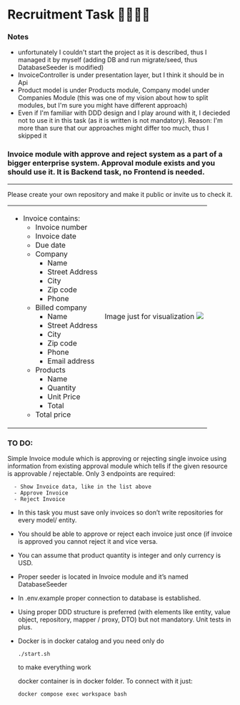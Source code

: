 # Recruitment Task 🧑‍💻👩‍💻

### Notes

- unfortunately I couldn't start the project as it is described, thus I managed it by myself (adding DB and run migrate/seed, thus DatabaseSeeder is modified)
- InvoiceController is under presentation layer, but I think it should be in Api
- Product model is under Products module, Company model under Companies Module (this was one of my vision about how to split modules, but I'm sure you might have different approach)
- Even if I'm familiar with DDD design and I play around with it, I decieded not to use it in this task (as it is written is not mandatory). Reason: I'm more than sure that our approaches might differ too much, thus I skipped it

### Invoice module with approve and reject system as a part of a bigger enterprise system. Approval module exists and you should use it. It is Backend task, no Frontend is needed.
---
Please create your own repository and make it public or invite us to check it.


<table>
<tr>
<td>

- Invoice contains:
  - Invoice number
  - Invoice date
  - Due date
  - Company
    - Name
    - Street Address
    - City
    - Zip code
    - Phone
  - Billed company
    - Name
    - Street Address
    - City
    - Zip code
    - Phone
    - Email address
  - Products
    - Name
    - Quantity
    - Unit Price
    - Total
  - Total price
</td>
<td>
Image just for visualization
<img src="https://templates.invoicehome.com/invoice-template-us-classic-white-750px.png" style="width: auto"; height:100%" />
</td>
</tr>
</table>

### TO DO:
Simple Invoice module which is approving or rejecting single invoice using information from existing approval module which tells if the given resource is approvable / rejectable. Only 3 endpoints are required:
```
  - Show Invoice data, like in the list above
  - Approve Invoice
  - Reject Invoice
```
* In this task you must save only invoices so don’t write repositories for every model/ entity.

* You should be able to approve or reject each invoice just once (if invoice is approved you cannot reject it and vice versa.

* You can assume that product quantity is integer and only currency is USD.

* Proper seeder is located in Invoice module and it’s named DatabaseSeeder

* In .env.example proper connection to database is established.

* Using proper DDD structure is preferred (with elements like entity, value object, repository, mapper / proxy, DTO) but not mandatory.
Unit tests in plus.

* Docker is in docker catalog and you need only do
  ```
  ./start.sh
  ```
  to make everything work

  docker container is in docker folder. To connect with it just:
  ```
  docker compose exec workspace bash
  ```
